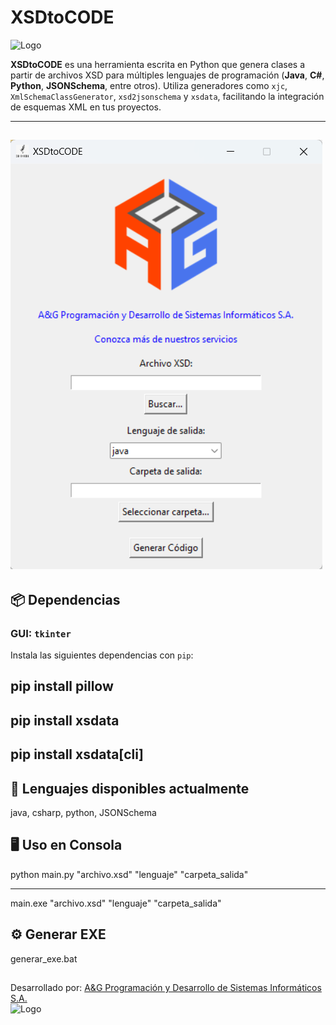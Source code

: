 # XSDtoCODE

![Logo](iconogui.ico)

**XSDtoCODE** es una herramienta escrita en Python que genera clases a partir de archivos XSD para múltiples lenguajes de programación (**Java**, **C#**, **Python**, **JSONSchema**, entre otros). Utiliza generadores como `xjc`,  `XmlSchemaClassGenerator`, `xsd2jsonschema` y `xsdata`, facilitando la integración de esquemas XML en tus proyectos.

---
![Screen](img/XSDtoCODE.png)
---

## 📦 Dependencias

### GUI: `tkinter`

Instala las siguientes dependencias con `pip`:

pip install pillow
-
pip install xsdata
-
pip install xsdata[cli]
-

## 🔣 Lenguajes disponibles actualmente
java, csharp, python, JSONSchema

## 🖥️ Uso en Consola
python main.py "archivo.xsd" "lenguaje" "carpeta_salida"

---

main.exe "archivo.xsd" "lenguaje" "carpeta_salida"

## ⚙️ Generar EXE
generar_exe.bat



##  
Desarrollado por: [A&G Programación y Desarrollo de Sistemas Informáticos S.A.](https://agsoft.co.cr)  
![Logo](https://agsoft.co.cr/wp-content/uploads/2023/08/logo.png)